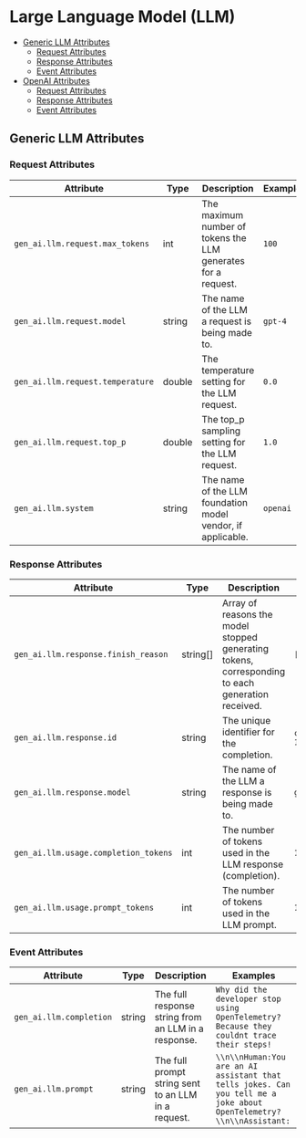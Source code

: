 <!--- Hugo front matter used to generate the website version of this page:
--->

# Large Language Model (LLM)

<!-- toc -->

- [Generic LLM Attributes](#generic-llm-attributes)
  * [Request Attributes](#request-attributes)
  * [Response Attributes](#response-attributes)
  * [Event Attributes](#event-attributes)
- [OpenAI Attributes](#openai-attributes)
  * [Request Attributes](#request-attributes-1)
  * [Response Attributes](#response-attributes-1)
  * [Event Attributes](#event-attributes-1)

<!-- tocstop -->

## Generic LLM Attributes

### Request Attributes

<!-- semconv registry.llm(omit_requirement_level,tag=llm-generic-request) -->
| Attribute  | Type | Description  | Examples  |
|---|---|---|---|
| `gen_ai.llm.request.max_tokens` | int | The maximum number of tokens the LLM generates for a request. | `100` |
| `gen_ai.llm.request.model` | string | The name of the LLM a request is being made to. | `gpt-4` |
| `gen_ai.llm.request.temperature` | double | The temperature setting for the LLM request. | `0.0` |
| `gen_ai.llm.request.top_p` | double | The top_p sampling setting for the LLM request. | `1.0` |
| `gen_ai.llm.system` | string | The name of the LLM foundation model vendor, if applicable. | `openai` |
<!-- endsemconv -->

### Response Attributes

<!-- semconv registry.llm(omit_requirement_level,tag=llm-generic-response) -->
| Attribute  | Type | Description  | Examples  |
|---|---|---|---|
| `gen_ai.llm.response.finish_reason` | string[] | Array of reasons the model stopped generating tokens, corresponding to each generation received. | `[['stop']]` |
| `gen_ai.llm.response.id` | string | The unique identifier for the completion. | `chatcmpl-123` |
| `gen_ai.llm.response.model` | string | The name of the LLM a response is being made to. | `gpt-4-0613` |
| `gen_ai.llm.usage.completion_tokens` | int | The number of tokens used in the LLM response (completion). | `180` |
| `gen_ai.llm.usage.prompt_tokens` | int | The number of tokens used in the LLM prompt. | `100` |
<!-- endsemconv -->

### Event Attributes

<!-- semconv registry.llm(omit_requirement_level,tag=llm-generic-events) -->
| Attribute  | Type | Description  | Examples  |
|---|---|---|---|
| `gen_ai.llm.completion` | string | The full response string from an LLM in a response. | `Why did the developer stop using OpenTelemetry? Because they couldnt trace their steps!` |
| `gen_ai.llm.prompt` | string | The full prompt string sent to an LLM in a request. | `\\n\\nHuman:You are an AI assistant that tells jokes. Can you tell me a joke about OpenTelemetry?\\n\\nAssistant:` |
<!-- endsemconv -->